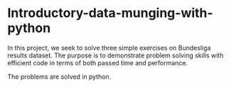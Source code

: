 # Introductory-data-munging-with-python

In this project, we seek to solve three simple exercises on Bundesliga results dataset. The purpose is to demonstrate problem solving 
skills with efficient code in terms of both passed time and performance.

The problems are solved in python.
